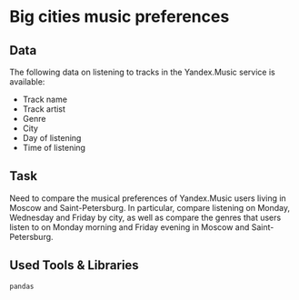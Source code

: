 # Big cities music preferences


## Data

The following data on listening to tracks in the Yandex.Music service is available:
- Track name
- Track artist
- Genre
- City
- Day of listening
- Time of listening

## Task

Need to compare the musical preferences of Yandex.Music users living in Moscow and Saint-Petersburg. In particular, compare listening on Monday, Wednesday and Friday by city, as well as compare the genres that users listen to on Monday morning and Friday evening in Moscow and Saint-Petersburg.

## Used Tools & Libraries
`pandas`
